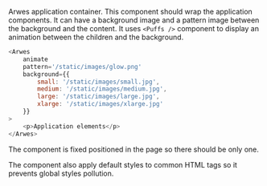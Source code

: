 Arwes application container. This component should wrap the application components.
It can have a background image and a pattern image between the background and the
content. It uses `<Puffs />` component to display an animation between the children
and the background.

```javascript
<Arwes
    animate
    pattern='/static/images/glow.png'
    background={{
        small: '/static/images/small.jpg',
        medium: '/static/images/medium.jpg',
        large: '/static/images/large.jpg',
        xlarge: '/static/images/xlarge.jpg'
    }}
>
    <p>Application elements</p>
</Arwes>
```

The component is fixed positioned in the page so there should be only one.

The component also apply default styles to common HTML tags so it prevents
global styles pollution.
